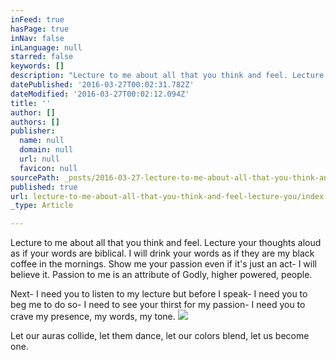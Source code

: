 ```yaml
---
inFeed: true
hasPage: true
inNav: false
inLanguage: null
starred: false
keywords: []
description: "Lecture to me about all that you think and feel. Lecture your thoughts aloud as if your words are biblical. I will drink your words as if they are my black coffee in the mornings. Show me your passion even if it's just an act- I will believe it. Passion to me is an attribute of Godly, higher powered, people."
datePublished: '2016-03-27T00:02:31.782Z'
dateModified: '2016-03-27T00:02:12.094Z'
title: ''
author: []
authors: []
publisher:
  name: null
  domain: null
  url: null
  favicon: null
sourcePath: _posts/2016-03-27-lecture-to-me-about-all-that-you-think-and-feel-lecture-you.md
published: true
url: lecture-to-me-about-all-that-you-think-and-feel-lecture-you/index.html
_type: Article

---
```

Lecture to me about all that you think and feel. Lecture your thoughts aloud as if your words are biblical. I will drink your words as if they are my black coffee in the mornings. Show me your passion even if it's just an act- I will believe it. Passion to me is an attribute of Godly, higher powered, people.

Next- I need you to listen to my lecture but before I speak- I need you to beg me to do so- I need to see your thirst for my passion- I need you to crave my presence, my words, my tone.
![](https://the-grid-user-content.s3-us-west-2.amazonaws.com/570e0fa5-9516-4970-be27-3d63dd5bc846.jpg)

Let our auras collide, let them dance, let our colors blend, let us become one.